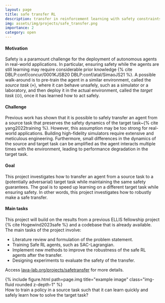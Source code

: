 ```yaml
---
layout: page
title: safe transfer RL
description: transfer in reinforcement learning with safety constraints
img: assets/img/projects/safe_transfer.png
importance: 2
category: open
---
```


#### Motivation

Safety is a paramount challenge for the deployment of autonomous agents in real-world applications.
In particular, ensuring safety while the agents are still learning may require considerable prior knowledge {% cite DBLP:conf/concur/0001KJSB20 DBLP:conf/atal/SimaoJS21 %}.
A possible walk-around is to pre-train the agent in a similar environment, called the _source task_ (⋄), where it can behave unsafely, such as a simulator or a laboratory, and then deploy it in the actual environment, called the _target task_ (⊙), once it has learned how to act safely.


#### Challenge
Previous work has shown that it is possible to safely transfer an agent from a source task that preserves the safety dynamics of the target task~{% cite yang2022training %}.
However, this assumption may be too strong for real-world applications.
Building high-fidelity simulators require extensive and meticulous engineering.
Furthermore, small differences in the dynamics of the source and target task can be amplified as the agent interacts multiple times with the environment, leading to performance degradation in the target task.

#### Goal
This project investigates how to transfer an agent from a source task to a (potentially adversarial) target task while maintaining the same safety guarantees.
The goal is to speed up learning on a different target task while ensuring safety.
In other words, this project investigates how to robustly make a safe transfer.


#### Main tasks
This project will build on the results from a previous ELLIS fellowship project {% cite Hogewind2023safe %} and a codebase that is already available.
The main tasks of the project involve:

- <i class="fas fa-book"></i>  Literature review and formulation of the problem statement.
- <i class="fas fa-robot"></i> Training Safe RL agents, such as SAC-Lagrangian.
- <i class="fas fa-code"></i>  Implement new methods to improve the robustness of the safe RL agents after the transfer.
- <i class="fas fa-flask"></i> Designing experiments to evaluate the safety of the transfer.


Access [lava-lab.org/projects/safetransfer](http://lava-lab.org/projects/safetransfer/) for more details.

<div class="row">
    <div class="col-sm mt-3 mt-md-0">
        {% include figure.html path=page.img title="example image" class="img-fluid rounded z-depth-1" %}
    </div>
</div>
<div class="caption">
    How to train a policy in a source task such that it can learn quickly and safely learn how to solve the target task?
</div>



